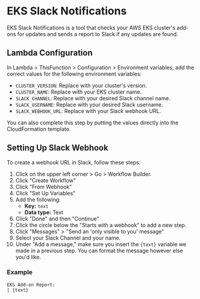 # EKS Slack Notifications

EKS Slack Notifications is a tool that checks your AWS EKS cluster's add-ons for updates and sends a report to Slack if any updates are found.

## Lambda Configuration

In Lambda > ThisFunction > Configuration > Environment variables, add the correct values for the following environment variables:

- `CLUSTER_VERSION`: Replace with your cluster's version.
- `CLUSTER_NAME`: Replace with your EKS cluster name.
- `SLACK_CHANNEL`: Replace with your desired Slack channel name.
- `SLACK_USERNAME`: Replace with your desired Slack username.
- `SLACK_WEBHOOK_URL`: Replace with your Slack webhook URL.

You can also complete this step by putting the values directly into the CloudFormation template.

## Setting Up Slack Webhook

To create a webhook URL in Slack, follow these steps:

1. Click on the upper left corner > Go > Workflow Builder.
2. Click "Create Workflow"
3. Click "From Webhook"
4. Click "Set Up Variables"
5. Add the following:
   - **Key:** `text`
   - **Data type:** Text
6. Click "Done" and then "Continue"
7. Click the circle below the "Starts with a webhook" to add a new step.
8. Click "Messages" > "Send an 'only visible to you' message"
9. Select your Slack Channel and your name.
10. Under "Add a message," make sure you insert the `{text}` variable we made in a previous step. You can format the message however else you'd like.

### Example

```
EKS Add-on Report:
| {text}
```
